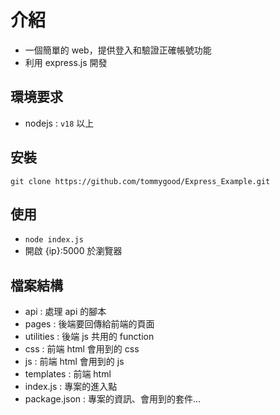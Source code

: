 # 介紹
- 一個簡單的 web，提供登入和驗證正確帳號功能
- 利用 express.js 開發
## 環境要求
- nodejs : `v18` 以上 
## 安裝
`git clone https://github.com/tommygood/Express_Example.git`
## 使用
- `node index.js`
- 開啟 {ip}:5000 於瀏覽器
## 檔案結構
- api : 處理 api 的腳本
- pages : 後端要回傳給前端的頁面
- utilities : 後端 js 共用的 function
- css : 前端 html 會用到的 css
- js : 前端 html 會用到的 js
- templates : 前端 html
- index.js : 專案的進入點
- package.json : 專案的資訊、會用到的套件...
